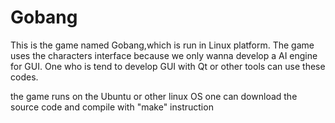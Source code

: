 # Gobang 
This is the game named Gobang,which is run in Linux platform.
The game uses the characters interface because we only wanna 
develop a AI engine for GUI. One who is tend to develop GUI 
with Qt or other tools can use these codes.

the game runs on the Ubuntu or other linux OS 
one can download the source code and compile with "make" instruction
